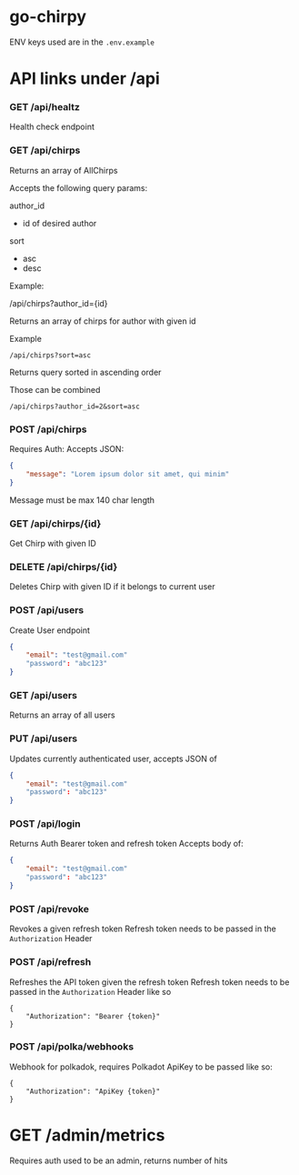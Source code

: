 # go-chirpy

ENV keys used are in the `.env.example`

# API links under /api

### GET /api/healtz

Health check endpoint

### GET /api/chirps

Returns an array of AllChirps

Accepts the following query params:

author_id

- id of desired author

sort

- asc
- desc

Example:

/api/chirps?author_id={id}

Returns an array of chirps for author with given id

Example

```
/api/chirps?sort=asc
```

Returns query sorted in ascending order

Those can be combined

```
/api/chirps?author_id=2&sort=asc
```

### POST /api/chirps

Requires Auth:
Accepts JSON:

```JSON
{
    "message": "Lorem ipsum dolor sit amet, qui minim"
}
```

Message must be max 140 char length

### GET /api/chirps/{id}

Get Chirp with given ID

### DELETE /api/chirps/{id}

Deletes Chirp with given ID if it belongs to current user

### POST /api/users

Create User endpoint

```JSON
{
	"email": "test@gmail.com"
	"password": "abc123"
}
```

### GET /api/users

Returns an array of all users

### PUT /api/users

Updates currently authenticated user, accepts JSON of

```JSON
{
	"email": "test@gmail.com"
	"password": "abc123"
}
```

### POST /api/login

Returns Auth Bearer token and refresh token
Accepts body of:

```JSON
{
	"email": "test@gmail.com"
	"password": "abc123"
}
```

### POST /api/revoke

Revokes a given refresh token
Refresh token needs to be passed in the `Authorization` Header

### POST /api/refresh

Refreshes the API token given the refresh token
Refresh token needs to be passed in the `Authorization` Header like so

```
{
    "Authorization": "Bearer {token}"
}
```

### POST /api/polka/webhooks

Webhook for polkadok, requires Polkadot ApiKey to be passed like so:

```
{
    "Authorization": "ApiKey {token}"
}
```

# GET /admin/metrics

Requires auth used to be an admin, returns number of hits
